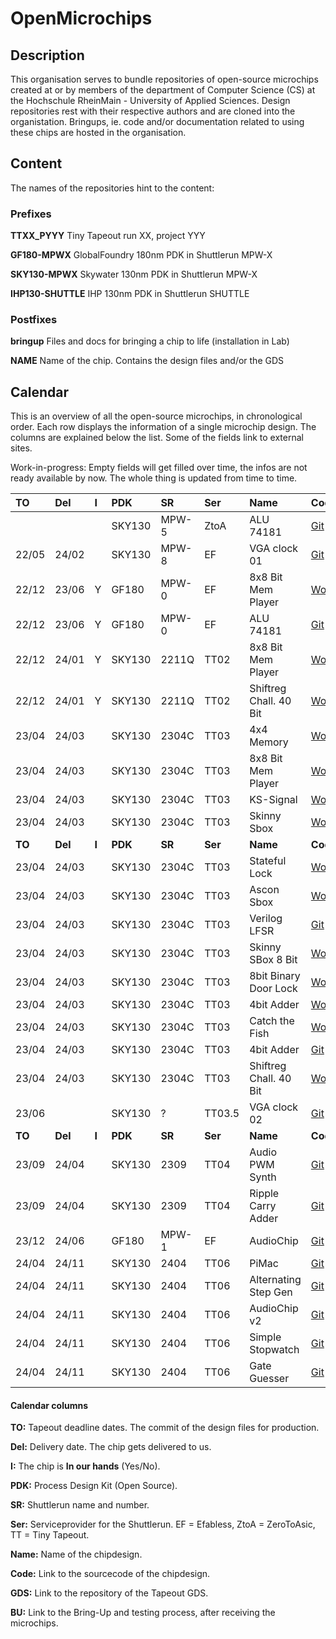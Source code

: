 # OpenMicrochips

## Description
This organisation serves to bundle repositories of open-source microchips created at or by members of the department of Computer Science (CS) at the Hochschule RheinMain - University of Applied Sciences.
Design repositories rest with their respective authors and are cloned into the organistation. Bringups, ie. code and/or documentation related to using these chips are hosted in the organisation.

##  Content
The names of the repositories hint to the content:

### Prefixes

__TTXX_PYYY__ Tiny Tapeout run XX, project YYY

__GF180-MPWX__ GlobalFoundry 180nm PDK in Shuttlerun MPW-X

__SKY130-MPWX__ Skywater 130nm PDK in Shuttlerun MPW-X

__IHP130-SHUTTLE__ IHP 130nm PDK in Shuttlerun SHUTTLE


### Postfixes

__bringup__ Files and docs for bringing a chip to life (installation in Lab)

__NAME__ Name of the chip. Contains the design files and/or the GDS

## Calendar
This is an overview of all the open-source microchips, in chronological order. Each row displays the information of a single microchip design. The columns are explained below the list. Some of the fields link to external sites. 

Work-in-progress:
Empty fields will get filled over time, the infos are not ready available by now. The whole thing is updated from time to time.

| TO    | Del   | I   | PDK    | SR    | Ser  | Name                    | Code   | GDS | BU   |
|:------|:------|:----|:-------|:------|:-----|:------------------------|:-------|:----|:-----|
|       |       |     | SKY130 | MPW-5 | ZtoA | ALU 74181               | [Git](https://github.com/ThorKn/alu74181)              | - |  |
| 22/05 | 24/02 |     | SKY130 | MPW-8 | EF   | VGA clock 01            | [Git](https://github.com/ThorKn/vga_clock_1)           | [Git](https://github.com/ThorKn/tiny_user_project_vgaclock_mpw8)       |  |
| 22/12 | 23/06 | Y   | GF180  | MPW-0 | EF   | 8x8 Bit Mem Player      | [Wokwi](https://wokwi.com/projects/341620484740219475) | [Git](https://github.com/ThorKn/tiny_user_project_8x8_player)          |  |
| 22/12 | 23/06 | Y   | GF180  | MPW-0 | EF   | ALU 74181               | [Git](https://github.com/ThorKn/alu74181)              | [Git](https://github.com/ThorKn/tiny_user_project_74181_alu)           |  |
| 22/12 | 24/01 | Y   | SKY130 | 2211Q | TT02 | 8x8 Bit Mem Player      | [Wokwi](https://wokwi.com/projects/341620484740219475) | [Git](https://github.com/ThorKn/tinytapeout02_pattern_player)          |  |
| 22/12 | 24/01 | Y   | SKY130 | 2211Q | TT02 | Shiftreg Chall. 40 Bit  | [Wokwi](https://wokwi.com/projects/341516949939814994) | [Git](https://github.com/ThorKn/tinytapeout02_shiftregister_challenge) |  |
| 23/04 | 24/03 |     | SKY130 | 2304C | TT03 | 4x4 Memory              | [Wokwi](https://wokwi.com/projects/357897381919942657) | [Git](https://github.com/yannickreiss/TT3_Memory)                      |  |
| 23/04 | 24/03 |     | SKY130 | 2304C | TT03 | 8x8 Bit Mem Player      | [Wokwi](https://wokwi.com/projects/357106633951414273) | [Git](https://github.com/yannickreiss/TT3_KS-Signal)                   |  |
| 23/04 | 24/03 |     | SKY130 | 2304C | TT03 | KS-Signal               | [Wokwi](https://wokwi.com/projects/341620484740219475) | [Git](https://github.com/ThorKn/tinytapeout02_pattern_player)          | [Git](https://github.com/OpenMicrochips/TT02_P41_bringup) |
| 23/04 | 24/03 |     | SKY130 | 2304C | TT03 | Skinny Sbox             | [Wokwi](https://wokwi.com/projects/359353377078748161) | [Git](https://github.com/nikals99/tt03-skinny-sbox)                    |  |
|**TO** |**Del**|**I**|**PDK** |**SR** |**Ser**| **Name**               | **Code** | **GDS** | **BU** |
| 23/04 | 24/03 |     | SKY130 | 2304C | TT03 | Stateful Lock           | [Wokwi](https://wokwi.com/projects/359357227471086593) | [Git](https://github.com/Syndace/tt03-stateful-lock)                   |  |
| 23/04 | 24/03 |     | SKY130 | 2304C | TT03 | Ascon Sbox              | [Wokwi](https://wokwi.com/projects/359360834113498113) | [Git](https://github.com/sopmacF/tt03-ascon-sbox)                      |  |
| 23/04 | 24/03 |     | SKY130 | 2304C | TT03 | Verilog LFSR            | [Git](https://github.com/gr33nstyle/tt03-verilog-lfsr) | [Git](https://github.com/gr33nstyle/tt03-verilog-lfsr)                 |  |
| 23/04 | 24/03 |     | SKY130 | 2304C | TT03 | Skinny SBox 8 Bit       | [Wokwi](https://wokwi.com/projects/359372419264319489) | [Git](https://github.com/ThorKn/tt03_sbox_8bit_skinny)                 |  |
| 23/04 | 24/03 |     | SKY130 | 2304C | TT03 | 8bit Binary Door Lock   | [Wokwi](https://wokwi.com/projects/359387860730498049) | [Git](https://github.com/marcusmichaely/tt03_8Bit_BinaryDoorLock)      |  |
| 23/04 | 24/03 |     | SKY130 | 2304C | TT03 | 4bit Adder              | [Wokwi](https://wokwi.com/projects/354091612057990145) | [Git](https://github.com/SchreinerCarin/tt03-4bit-adder)               |  |
| 23/04 | 24/03 |     | SKY130 | 2304C | TT03 | Catch the Fish          | [Wokwi](https://wokwi.com/projects/360014965627378689) | [Git](https://github.com/SchreinerCarin/tt03-ctf)                      |  |
| 23/04 | 24/03 |     | SKY130 | 2304C | TT03 | 4bit Adder              | [Git](https://github.com/yannickreiss/TT3_dot_op)      | [Git](https://github.com/yannickreiss/TT3_dot_op)                      |  |  
| 23/04 | 24/03 |     | SKY130 | 2304C | TT03 | Shiftreg Chall. 40 Bit  | [Wokwi](https://wokwi.com/projects/341516949939814994) | [Git](https://github.com/ThorKn/tinytapeout02_shiftregister_challenge) |  |
| 23/06 |       |     | SKY130 |   ?   | TT03.5 | VGA clock 02          | [Git](https://github.com/ThorKn/vga_clock_1)                 | [Git](https://github.com/ThorKn/tt03p5-vgaclock-02)              |  |
|**TO** |**Del**|**I**|**PDK** |**SR** |**Ser**| **Name**               | **Code** | **GDS** | **BU** |
| 23/09 | 24/04 |     | SKY130 | 2309  | TT04 | Audio PWM Synth         | [Git](https://github.com/ThorKn/tt04-audio-pwm-synth)        | [Git](https://github.com/ThorKn/tt04-audio-pwm-synth)            |  |
| 23/09 | 24/04 |     | SKY130 | 2309  | TT04 | Ripple Carry Adder      | [Git](https://github.com/yannickreiss/tt04-ripple-carry-adder) | [Git](https://github.com/yannickreiss/tt04-ripple-carry-adder) |  |
| 23/12 | 24/06 |     | GF180  | MPW-1 | EF   | AudioChip               | [Git](https://github.com/ThorKn/icestick_spinalHDL_pwmAudio) | [Git](https://github.com/ThorKn/AudioChip)                       |  |
| 24/04 | 24/11 |     | SKY130 | 2404  | TT06 | PiMac                   | [Git](https://github.com/SteffenReith/TT06_PiMac)            | [Git](https://github.com/SteffenReith/TT06_PiMac)                |  |
| 24/04 | 24/11 |     | SKY130 | 2404  | TT06 | Alternating Step Gen    | [Git](https://github.com/SteffenReith/TT06_ASG)              | [Git](https://github.com/SteffenReith/TT06_ASG)                  |  |
| 24/04 | 24/11 |     | SKY130 | 2404  | TT06 | AudioChip v2            | [Git](https://github.com/ThorKn/TT06_AudioChip_V2)           | [Git](https://github.com/ThorKn/TT06_AudioChip_V2)               |  |
| 24/04 | 24/11 |     | SKY130 | 2404  | TT06 | Simple Stopwatch        | [Git](https://github.com/faramire/TT06-simple-stopwatch)     | [Git](https://github.com/faramire/TT06-simple-stopwatch)         |  |
| 24/04 | 24/11 |     | SKY130 | 2404  | TT06 | Gate Guesser            | [Git](https://github.com/faramire/TT06-gate-guesser)         | [Git](https://github.com/faramire/TT06-gate-guesser)             |  |

#### Calendar columns

__TO:__ Tapeout deadline dates. The commit of the design files for production.
 
__Del:__ Delivery date. The chip gets delivered to us.

__I:__ The chip is __In our hands__ (Yes/No).

__PDK:__ Process Design Kit (Open Source).

__SR:__ Shuttlerun name and number.

__Ser:__ Serviceprovider for the Shuttlerun. EF = Efabless, ZtoA = ZeroToAsic, TT = Tiny Tapeout.

__Name:__ Name of the chipdesign.

__Code:__ Link to the sourcecode of the chipdesign.

__GDS:__ Link to the repository of the Tapeout GDS.

__BU:__ Link to the Bring-Up and testing process, after receiving the microchips.
